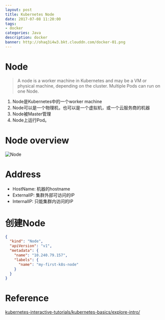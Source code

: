 ```yaml
---
layout: post
title: Kubernetes Node
date: 2017-07-08 11:20:00
tags:
- docker
categories: Java
description: docker
banner: http://ohaq3i4w3.bkt.clouddn.com/docker-01.png
---
```


# Node

> A node is a worker machine in Kubernetes and may be a VM or physical machine, depending on the cluster. Multiple Pods can run on one Node.


1. Node是Kubernetes中的一个worker machine
2. Node可以是一个物理机，也可以是一个虚拟机，或一个云服务商的机器
3. Node被Master管理
4. Node上运行Pod。

# Node overview
![Node](https://d33wubrfki0l68.cloudfront.net/5cb72d407cbe2755e581b6de757e0d81760d5b86/a9df9/docs/tutorials/kubernetes-basics/public/images/module_03_nodes.svg)

# Address
* HostName: 机器的hostname
* ExternalIP: 集群外部可访问的IP
* InternalIP: 只能集群内访问的IP



# 创建Node
```json
{
  "kind": "Node",
  "apiVersion": "v1",
  "metadata": {
    "name": "10.240.79.157",
    "labels": {
      "name": "my-first-k8s-node"
    }
  }
}
```






# Reference
[kubernetes-interactive-tutorials/kubernetes-basics/explore-intro/](https://kubernetes.io/docs/tutorials/kubernetes-basics/explore-intro/)
